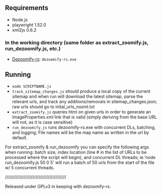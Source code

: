 ## Requirements
+ Node.js
+ playwright 1.52.0
+ xml2js 0.6.2
### In the working directory (same folder as extract_zoomify.js, run_dezoomify.js, etc.)
- [Dezoomify-rs](https://github.com/lovasoa/dezoomify-rs): `dezoomify-rs.exe`
## Running
+ `node SCRIPTNAME.js`
+ `track_sitemap_changes.js` should produce a local copy of the current sitemap and when run will download the latest sitemap, parse the relevant urls, and track any additions/removals in sitemap_changes.json; raw urls should go to inital_urls_noxml.txt
+ `extract_zoomify.js` queries html on given urls in order to generate an ImageProperties.xml link that is valid (simply deriving from the base URL will not, as it is case sensitive)
+ `run_dezoomify.js` runs dezoomify-rs.exe with concurrent DLs, batching, and logging; File names will be the map name as written in the url by default.

For extract_zoomify & run_dezoomify you can specify the following args when running: batch size, index location (line # in the list of URLs to be processed where the script will begin), and concurrent DL threads; ie.'node run_dezoomify.js 50 0 5' will run a batch of 50 urls from the start of the file w/ 5 concurrent threads.

////////////////////////////////////////

Released under GPLv3 in keeping with dezoomify-rs.
